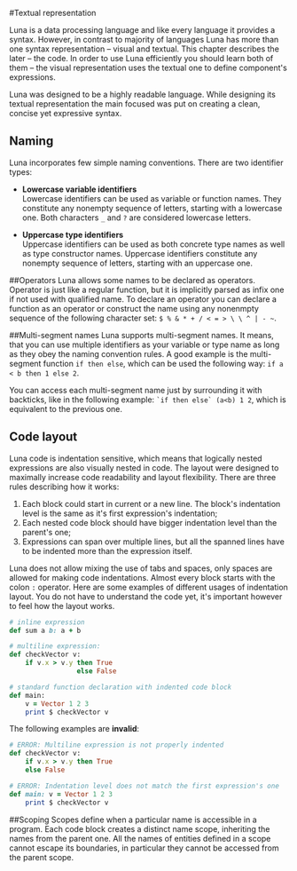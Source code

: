 #Textual representation

Luna is a data processing language and like every language it provides a syntax. However, in contrast to majority of languages Luna has more than one syntax representation – visual and textual. This chapter describes the later – the code. In order to use Luna efficiently you should learn both of them – the visual representation uses the textual one to define component's expressions.

Luna was designed to be a highly readable language. While designing its textual representation the main focused was put on creating a clean, concise yet expressive syntax.

## Naming

Luna incorporates few simple naming conventions. There are two identifier types:

* **Lowercase variable identifiers** <br/>
Lowercase identifiers can be used as variable or function names. They constitute any nonempty sequence of letters, starting with a lowercase one. Both characters `_` and `?` are considered lowercase letters.

* **Uppercase type identifiers** <br/>
Uppercase identifiers can be used as both concrete type names as well as type constructor names. Uppercase identifiers constitute any nonempty sequence of letters, starting with an uppercase one.

##Operators
Luna allows some names to be declared as operators. Operator is just like a regular function, but it is implicitly parsed as infix one if not used with qualified name. To declare an operator you can declare a function as an operator or construct the name using any nonenmpty sequence of the following character set: `$ % & * + / < = > \ \ ^ | - ~`.


##Multi-segment names
Luna supports multi-segment names. It means, that you can use multiple identifiers as your variable or type name as long as they obey the naming convention rules. A good example is the multi-segment function `if then else`, which can be used the following way: `if a < b then 1 else 2`.

You can access each multi-segment name just by surrounding it with backticks, like in the following example: ``` `if then else` (a<b) 1 2 ```, which is equivalent to the previous one.


## Code layout
Luna code is indentation sensitive, which means that logically nested expressions are also visually nested in code. The layout were designed to maximally increase code readability and layout flexibility. There are three rules describing how it works:

1. Each block could start in current or a new line. The block's indentation level is the same as it's first expression's indentation;
2. Each nested code block should have bigger indentation level than the parent's one;
3. Expressions can span over multiple lines, but all the spanned lines have to be indented more than the expression itself.

Luna does not allow mixing the use of tabs and spaces, only spaces are allowed for making code indentations. Almost every block starts with the colon `:` operator. Here are some examples of different usages of indentation layout. You do not have to understand the code yet, it's important however to feel how the layout works.

```ruby
# inline expression
def sum a b: a + b

# multiline expression:
def checkVector v:
    if v.x > v.y then True
                 else False

# standard function declaration with indented code block
def main:
    v = Vector 1 2 3
    print $ checkVector v
```

The following examples are **invalid**:

```ruby
# ERROR: Multiline expression is not properly indented
def checkVector v:
    if v.x > v.y then True
    else False

# ERROR: Indentation level does not match the first expression's one
def main: v = Vector 1 2 3
    print $ checkVector v
```


##Scoping
Scopes define when a particular name is accessible in a program. Each code block creates a distinct name scope, inheriting the names from the parent one. All the names of entities defined in a scope cannot escape its boundaries, in particular they cannot be accessed from the parent scope.

